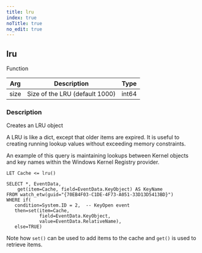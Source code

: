 ```yaml
---
title: lru
index: true
noTitle: true
no_edit: true
---
```




<div class="vql_item"></div>


## lru
<span class='vql_type pull-right page-header'>Function</span>



<div class="vqlargs"></div>

Arg | Description | Type
----|-------------|-----
size|Size of the LRU (default 1000)|int64

### Description

Creates an LRU object

A LRU is like a dict, except that older items are expired. It is
useful to creating running lookup values without exceeding memory
constraints.

An example of this query is maintaining lookups between Kernel
objects and key names within the Windows Kernel Registry provider.

```vql
LET Cache <= lru()

SELECT *, EventData,
    get(item=Cache, field=EventData.KeyObject) AS KeyName
FROM watch_etw(guid="{70EB4F03-C1DE-4F73-A051-33D13D5413BD}")
WHERE if(
   condition=System.ID = 2,  -- KeyOpen event
   then=set(item=Cache,
            field=EventData.KeyObject,
            value=EventData.RelativeName),
   else=TRUE)
```

Note how `set()` can be used to add items to the cache and `get()`
is used to retrieve items.


